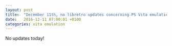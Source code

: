 ```yaml
---
layout: post
title:  "December 11th, no libretro updates concerning PS Vita emulation and emulators"
date:   2016-12-11 07:00:01 +0100
categories: vita emulation
---
```


No updates today!
